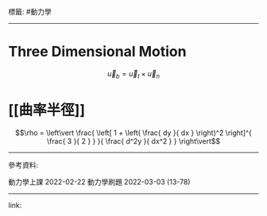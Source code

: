 標籤: #動力學 

---

# Three Dimensional Motion

$$\vec{ u }_{ b } = \vec{ u }_{ t } \times \vec{ u }_{ n }$$

# [[曲率半徑]]

$$\rho = \left\vert \frac{ \left[ 1 + \left( \frac{ dy }{ dx } \right)^2 \right]^{ \frac{ 3 }{ 2 } } }{ \frac{ d^2y }{ dx^2 } } \right\vert$$

---

參考資料:

動力學上課 2022-02-22
動力學刷題 2022-03-03 (13-78)

---

link:

